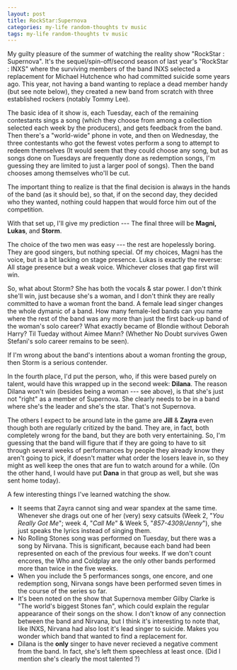```yaml
---
layout: post
title: RockStar:Supernova
categories: my-life random-thoughts tv music
tags: my-life random-thoughts tv music
---
```


  
My guilty pleasure of the summer of watching the reality show "RockStar : Supernova".  It's the sequel/spin-off/second season of last year's "RockStar : INXS" where the surviving members of the band INXS selected a replacement for Michael Hutchence who had committed suicide some years ago. This year, not having a band wanting to replace a dead member handy (but see note below), they created a new band from scratch with three established rockers (notably Tommy Lee).

The basic idea of it show is, each Tuesday, each of the remaining contestants sings a song (which they choose from among a collection selected each week by the producers), and gets feedback from the band.  Then there's a "world-wide" phone in vote, and then on Wednesday, the three contestants who got the fewest votes perform a song to attempt to redeem themselves (It would seem that they could choose any song, but as songs done on Tuesdays are frequently done as redemption songs, I'm guessing they are limited to just a larger pool of songs).  Then the band chooses among themselves who'll be cut.

The important thing to realize is that the final decision is always in the hands of the band (as it should be), so that, if on the second day, they decided who they wanted, nothing could happen that would force him out of the competition.

With that set up, I'll give my prediction --- The final three will be **Magni, Lukas**, and **Storm**.

The choice of the two men was easy --- the rest are hopelessly boring. They are good singers, but nothing special.  Of my choices, Magni has the voice, but is a bit lacking on stage presence.  Lukas is exactly the reverse: All stage presence but a weak voice.  Whichever closes that gap first will win.

So, what about Storm?  She has both the vocals &amp; star power.  I don't think she'll win, just because she's a woman, and I don't think they are really committed to have a woman front the band.  A female lead singer changes the whole dymanic of a band.  How many female-led bands can you name where the rest of the band was any more than just the first back-up band of the woman's solo career?  What exactly became of Blondie without Deborah Harry? Til Tueday without Aimee Mann? (Whether No Doubt survives Gwen Stefani's solo career remains to be seen).

If I'm wrong about the band's intentions about a woman fronting the group, then Storm is a serious contender.

In the fourth place, I'd put the person, who, if this were based purely on talent, would have this wrapped up in the second week: **Dilana**.    The reason Dilana won't win (besides being a woman --- see above), is that she's just not "right" as a member of Supernova.  She clearly needs to be in a band where she's the leader and she's the star.  That's not Supernova. 

The others I expect to be around late in the game are **Jill** &amp; **Zayra** even though both are regularly critized by the band.  They are, in fact, both completely wrong for the band, but they are both very entertaining.  So, I'm guessing that the band will figure that if they are going to have to sit through several weeks of performances by people they already know they aren't going to pick, if doesn't matter what order the losers leave in, so they might as well keep the ones that are fun to watch around for a while.  (On the other hand, I would have put **Dana** in that group as well, but she was sent home today).

A few interesting things I've learned watching the show.

 * It seems that Zayra cannot sing and wear spandex at the same time.  Whenever she drags out one of her (very) sexy catsuits (Week 2, "*You Really Got Me*"; week 4, "*Call Me*" &amp; Week 5, "*857-4309/Jenny*"), she just speaks the lyrics instead of singing them. 
 * No Rolling Stones song was performed on Tuesday, but there was a song by Nirvana. This is significant, because each band had been represented on each of the previous four weeks.  If we don't count encores, the Who and Coldplay are the only other bands performed more than twice in the five weeks.  
 * When you include the 5 performances songs, one encore, and one redemption song, Nirvana songs have been performed seven times in the course of the series so far. 
 * It's been noted on the show that Supernova member Gilby Clarke is "The world's biggest Stones fan", which could explain the regular appearance of their songs on the show.  I don't know of any connection between the band and Nirvana, but I think it's interesting to note that, like INXS, Nirvana had also lost it's lead singer to suicide.  Makes you wonder which band that wanted to find a replacement for. 
 * Dilana is the **only** singer to have never recieved a negative comment from the band. In fact, she's left them speechless at least once.  (Did I mention she's clearly the most talented ?) 
 